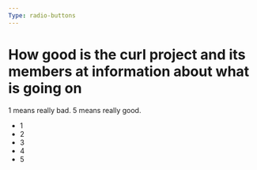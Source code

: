 ```yaml
---
Type: radio-buttons
---
```


# How good is the curl project and its members at information about what is going on

1 means really bad. 5 means really good.

- 1
- 2
- 3
- 4
- 5
